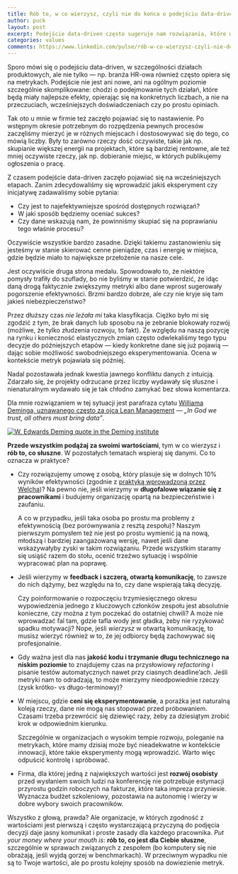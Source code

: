 ```yaml
---
title: Rób to, w co wierzysz, czyli nie do końca o podejściu data-driven
author: puck
layout: post
excerpt: Podejście data-driven często sugeruje nam rozwiązania, które wydają nam się nienaturalne i niezgodne z tym, w co wierzymy. Czy taki obiektywny wyznacznik w każdej sytuacji jest najlepszym sposobem na podejmowanie decyzji?
categories: values
comments: https://www.linkedin.com/pulse/rób-w-co-wierzysz-czyli-nie-do-końca-o-podejściu-maciej-łebkowski/
---
```

Sporo mówi się o podejściu data-driven, w szczególności działach produktowych, ale nie tylko — np. branża HR-owa również często opiera się na metrykach. Podejście nie jest ani nowe, ani na ogólnym poziomie szczególnie skomplikowane: chodzi o podejmowanie tych działań, które będą miały najlepsze efekty, opierając się na konkretnych liczbach, a nie na przeczuciach, wcześniejszych doświadczeniach czy po prostu opiniach.

Tak oto u mnie w firmie też zaczęło pojawiać się to nastawienie. Po wstępnym okresie potrzebnym do rozpędzenia pewnych procesów zaczęliśmy mierzyć je w różnych miejscach i dostosowywać się do tego, co mówią liczby. Były to zarówno rzeczy dość oczywiste, takie jak np. skupianie większej energii na projektach, które są bardziej rentowne, ale też mniej oczywiste rzeczy, jak np. dobieranie miejsc, w których publikujemy ogłoszenia o pracę. 

Z czasem podejście data-driven zaczęło pojawiać się na wcześniejszych etapach. Zanim zdecydowaliśmy się wprowadzić jakiś eksperyment czy inicjatywę zadawaliśmy sobie pytania:

 * Czy jest to najefektywniejsze spośród dostępnych rozwiązań?
 * W jaki sposób będziemy oceniać sukces?
 * Czy dane wskazują nam, że powinniśmy skupiać się na poprawianiu tego właśnie procesu?

Oczywiście wszystkie bardzo zasadne. Dzięki takiemu zastanowieniu się jesteśmy w stanie skierować cenne pieniądze, czas i energię w miejsca, gdzie będzie miało to największe przełożenie na nasze cele.

Jest oczywiście druga strona medalu. Spowodowało to, że niektóre pomysły trafiły do szuflady, bo nie byliśmy w stanie potwierdzić, że idąc daną drogą faktycznie zwiększymy metryki albo dane wprost sugerowały pogorszenie efektywności. Brzmi bardzo dobrze, ale czy nie kryje się tam jakieś niebezpieczeństwo?

Przez dłuższy czas _nie leżała mi_ taka klasyfikacja. Ciężko było mi się zgodzić z tym, że brak danych lub sposobu na je zebranie blokowały rozwój (możliwe, że tylko złudzenia rozwoju, to fakt). Ze względu na naszą pozycję na rynku i konieczność elastycznych zmian często odwlekaliśmy tego typu decyzje do późniejszych etapów — kiedy konkretne dane się już pojawią — dając sobie możliwość swobodniejszego eksperymentowania. Ocena w kontekście metryk pojawiała się później.

Nadal pozostawała jednak kwestia jawnego konfliktu danych z intuicją. Zdarzało się, że projekty odrzucane przez liczby wydawały się słuszne i nienaturalnym wydawało się je tak chłodno zamykać bez słowa komentarza. 

Dla mnie rozwiązaniem w tej sytuacji jest parafraza cytatu [Williama Deminga, uznawanego często za ojca Lean Management](https://www.wikiwand.com/en/W._Edwards_Deming) — _„In God we trust, all others must bring data”_. 

[![W. Edwards Deming quote in the Deming institute](https://curiouscat.net/uploads/quote/twitter_image/3734/in-god-we-trust-3734-1.png)](https://quotes.deming.org/authors/W._Edwards_Deming/quote/3734)

**Przede wszystkim podążaj za swoimi wartościami**, tym w co wierzysz i **rób to, co słuszne**. W pozostałych tematach wspieraj się danymi. Co to oznacza w praktyce?


  * Czy rozwiązujemy umowę z osobą, który plasuje się w dolnych 10% wyników efektywności (zgodnie z [praktyką wprowadzoną przez Welcha](https://www.wikiwand.com/en/Vitality_curve))? Na pewno nie, jeśli wierzymy w **długofalowe wiązanie się z pracownikami** i budujemy organizację opartą na bezpieczeństwie i zaufaniu. 

    A co w przypadku, jeśli taka osoba po prostu ma problemy z efektywnością (bez porównywania z resztą zespołu)? Naszym pierwszym pomysłem też nie jest po prostu wymienić ją na nową, młodszą i bardziej zaangażowaną wersję, nawet jeśli dane wskazywałyby zyski w takim rozwiązaniu. Przede wszystkim staramy się usiąść razem do stołu, ocenić trzeźwo sytuację i wspólnie wypracować plan na poprawę.
  
  * Jeśli wierzymy w **feedback i szczerą, otwartą komunikację**, to zawsze do nich dążymy, bez względu na to, czy dane wspierają taką decyzję. 

    Czy poinformowanie o rozpoczęciu trzymiesięcznego okresu wypowiedzenia jednego z kluczowych członków zespołu jest absolutnie konieczne, czy można z tym poczekać do ostatniej chwili? A może nie wprowadzać fal tam, gdzie tafla wody jest gładka, żeby nie ryzykować spadku motywacji? Nope, jeśli _wierzysz_ w otwartą komunikację, to musisz wierzyć również w to, że jej odbiorcy będą zachowywać się profesjonalnie.

  * Gdy ważna jest dla nas **jakość kodu i trzymanie długu technicznego na niskim poziomie** to znajdujemy czas na przysłowiowy _refactoring_ i pisanie testów automatycznych nawet przy ciasnych deadline’ach. Jeśli metryki nam to odradzają, to może mierzymy nieodpowiednie rzeczy (zysk krótko- vs długo-terminowy)?

  * W miejscu, gdzie **ceni się eksperymentowanie**, a porażka jest naturalną koleją rzeczy, dane nie mogą nas stopować przed próbowaniem. Czasami trzeba przewrócić się dziewięć razy, żeby za dziesiątym zrobić krok w odpowiednim kierunku. 

    Szczególnie w organizacjach o wysokim tempie rozwoju, poleganie na metrykach, które mamy dzisiaj może być nieadekwatne w kontekście innowacji, które takie eksperymenty mogą wprowadzić. Warto więc odpuścić kontrolę i spróbować.

  * Firma, dla której jedną z największych wartości jest **rozwój osobisty** przed wysłaniem swoich ludzi na konferencję nie potrzebuje estymacji przyrostu godzin roboczych na fakturze, które taka impreza przyniesie. Wyznacza budżet szkoleniowy, pozostawia na autonomię i wierzy w dobre wybory swoich pracowników.


Wszystko z głową, prawda? Ale organizacje, w których zgodność z wartościami jest pierwszą i często wystarczającą przyczyną do podjęcia decyzji daje jasny komunikat i proste zasady dla każdego pracownika. _Put your money where your mouth is_: **rób to, co jest dla Ciebie słuszne**, szczególnie w sprawach związanych z zespołem (bo komputery się nie obrażają, jeśli wyjdą gorzej w benchmarkach). W przeciwnym wypadku nie są to Twoje wartości, ale po prostu kolejny sposób na dowiezienie metryk.
